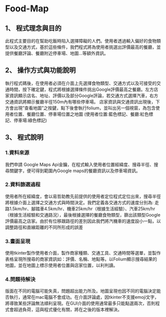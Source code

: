 # Food-Map

## 1、 程式理念與目的
 此程式主要目的在幫助吃飯時陷入選擇障礙的人們。使用者透過輸入偏好的食物類型以及交通方式，基於這些條件，我們程式將為使用者挑選出評價最高的餐廳，並提供餐廳評論、餐廳附近停車場、地圖...等額外資訊。
 
## 2、 操作方式與功能說明
執行程式碼後，在使用者必須在介面上先選擇食物類型、交通方式以及可接受的交通時間，按下確定鍵，程式將根據選擇條件挑出Google評價最高之餐廳。左方店家資訊顯示店名、地址、評價以及部分Google評論，若交通方式選擇汽車，右方交通資訊將顯示餐廳半徑150m內有哪些停車場。 
 店家資訊與交通資訊出現後，下方會出現”查看地圖”之按鍵，點下後會執行folium，並叫出另一個視窗，為包含使用者位置、餐廳位置、停車場位置之地圖 (使用者位置:藍色標記、餐廳:紅色標記、停車場:綠色標記)
 
## 3、 程式說明
### 1.資料來源  
 我們申請 Google Maps Api金鑰，在程式輸入使用者位置經緯度、搜尋半徑、搜尋關鍵字，便可得到範圍內Google maps的餐廳資訊以及停車場資訊。
### 2.資料篩選過程
 使用者所在經緯度，會以易哲助教先前提供的使用者定位程式定位出來，搜尋半徑將根據介面上選擇之交通方式與時間決定。我們定義各交通方式的速度分別為: 走路1.5km/hr、腳踏車4.5km/hr、機車25km/hr（根據生活經驗）、汽車25km/hr（根據生活經驗和交通路況），最後根據選擇的餐廳食物類型，篩出該類型Google評價最高之店家。由於有位移跟路徑的差別因此我們將汽機車的速度設小一點，以調整路徑和直線距離的不同所形成的誤差
### 3.畫面呈現
使用tkinter製作使用者介面，製作商家種類、交通工具、交通時間等選單，並製作表格呈現所搜尋的商家資訊如：評價、名稱、地點等。以Folium顯示搜尋結果的地圖，並在地圖上標示使用者位置與店家位置，以利判讀。
### 4.問題待解決
​版面在不同的電腦可能失真，問題超出能力所及。地圖呈現也因不同的電腦決定能否執行，通常在mac電腦不會成功。在介面評論處，因tkinter不支援emoji文字，將導致某些評論無法順利呈現。在GUI介面的使用通常最多只能點選兩次，否則程式會超過負荷，這與程式優化有關，將在之後的版本裡解決。
